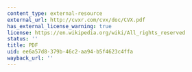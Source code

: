 ```yaml
---
content_type: external-resource
external_url: http://cvxr.com/cvx/doc/CVX.pdf
has_external_license_warning: true
license: https://en.wikipedia.org/wiki/All_rights_reserved
status: ''
title: PDF
uid: ee6a57d8-379b-46c2-aa94-b5f4623c4ffa
wayback_url: ''
---
```

